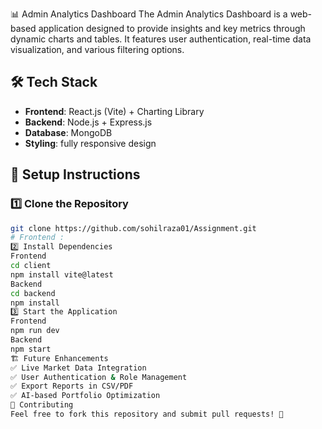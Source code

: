 📊 Admin Analytics Dashboard
The Admin Analytics Dashboard is a web-based application designed to provide insights and key metrics through dynamic charts and tables.
It features user authentication, real-time data visualization, and various filtering options.

## 🛠️ Tech Stack

- **Frontend**: React.js (Vite) + Charting Library
- **Backend**: Node.js + Express.js
- **Database**: MongoDB
- **Styling**: fully responsive design


## 📌 Setup Instructions

### 1️⃣ Clone the Repository
```sh
git clone https://github.com/sohilraza01/Assignment.git
# Frontend :
2️⃣ Install Dependencies
Frontend
cd client
npm install vite@latest
Backend
cd backend
npm install
3️⃣ Start the Application
Frontend
npm run dev
Backend
npm start
🏗️ Future Enhancements
✅ Live Market Data Integration
✅ User Authentication & Role Management
✅ Export Reports in CSV/PDF
✅ AI-based Portfolio Optimization
🤝 Contributing
Feel free to fork this repository and submit pull requests! 🙌
